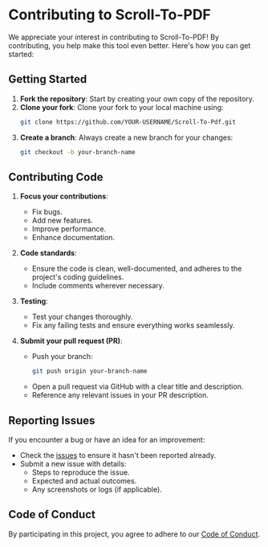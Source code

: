 # Contributing to Scroll-To-PDF

We appreciate your interest in contributing to Scroll-To-PDF! By contributing, you help make this tool even better. Here's how you can get started:

## Getting Started

1. **Fork the repository**: Start by creating your own copy of the repository.
2. **Clone your fork**: Clone your fork to your local machine using:
   ```bash
   git clone https://github.com/YOUR-USERNAME/Scroll-To-Pdf.git
   ```
3. **Create a branch**: Always create a new branch for your changes:
   ```bash
   git checkout -b your-branch-name
   ```

## Contributing Code

1. **Focus your contributions**: 
   - Fix bugs.
   - Add new features.
   - Improve performance.
   - Enhance documentation.

2. **Code standards**: 
   - Ensure the code is clean, well-documented, and adheres to the project's coding guidelines.
   - Include comments wherever necessary.

3. **Testing**:
   - Test your changes thoroughly.
   - Fix any failing tests and ensure everything works seamlessly.

4. **Submit your pull request (PR)**:
   - Push your branch:
     ```bash
     git push origin your-branch-name
     ```
   - Open a pull request via GitHub with a clear title and description.
   - Reference any relevant issues in your PR description.

## Reporting Issues

If you encounter a bug or have an idea for an improvement:
- Check the [issues](https://github.com/bitbotsofficial/Scroll-To-Pdf/issues) to ensure it hasn't been reported already.
- Submit a new issue with details:
  - Steps to reproduce the issue.
  - Expected and actual outcomes.
  - Any screenshots or logs (if applicable).

## Code of Conduct

By participating in this project, you agree to adhere to our [Code of Conduct](CODE_OF_CONDUCT.md).
